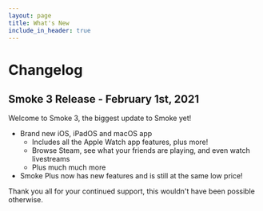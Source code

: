 ```yaml
---
layout: page
title: What's New
include_in_header: true
---
```


# Changelog
## Smoke 3 Release - February 1st, 2021
Welcome to Smoke 3, the biggest update to Smoke yet! 
- Brand new iOS, iPadOS and macOS app
   - Includes all the Apple Watch app features, plus more!
   - Browse Steam, see what your friends are playing, and even watch livestreams
   - Plus much much more
- Smoke Plus now has new features and is still at the same low price!

Thank you all for your continued support, this wouldn't have been possible otherwise.
